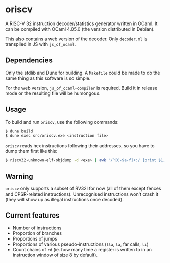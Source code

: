 # oriscv

A RISC-V 32 instruction decoder/statistics generator written in OCaml.  It can
be compiled with OCaml 4.05.0 (the version distributed in Debian).

This also contains a web version of the decoder.  Only `decoder.ml` is transpiled
in JS with `js_of_ocaml`.

## Dependencies

Only the stdlib and Dune for building.  A `Makefile` could be made to do the
same thing as this software is so simple.

For the web version, `js_of_ocaml-compiler` is required.  Build it in release
mode or the resulting file will be humongous.

## Usage

To build and run `oriscv`, use the following commands:

```sh
$ dune build
$ dune exec src/oriscv.exe <instruction file>
```

`oriscv` reads hex instructions following their addresses, so you have to dump
them first like this:

```sh
$ riscv32-unknown-elf-objdump -d <exe> | awk '/^[0-9a-f]+:/ {print $1, $2}' >out.dis
```

## Warning

`oriscv` only supports a subset of RV32I for now (all of them except fences and
CPSR-related instructions).  Unrecognised instructions won't crash it (they will
show up as illegal instructions once decoded).

## Current features

 * Number of instructions
 * Proportion of branches
 * Proportions of jumps
 * Proportions of various pseudo-instructions (`lla`, `la`, far calls, `li`)
 * Count chains of `rd` (ie. how many time a register is written to in an
   instruction window of size 8 by default).
